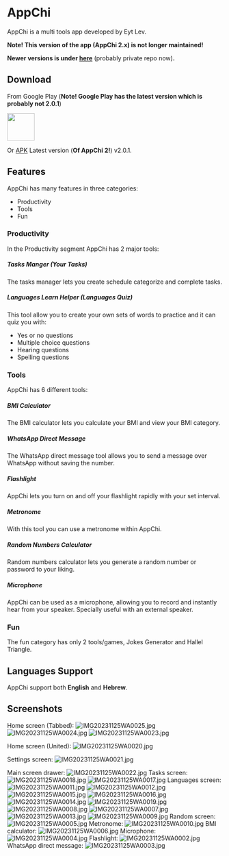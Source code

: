 # AppChi

AppChi is a multi tools app developed by Eyt Lev.

**Note! This version of the app (AppChi 2.x) is not longer maintained!**

**Newer versions is under [here](https://github.com/Eyt-Lev/AppChi_new/)** (probably private repo now)**.**

## Download

From Google Play (**Note! Google Play has the latest version which is probably not 2.0.1**)

<a href="https://play.google.com/store/apps/details?id=com.nosh.appchi"><img src="https://play.google.com/intl/en_us/badges/static/images/badges/en_badge_web_generic.png" height="64"></a>

Or [APK](6.apk) Latest version (**Of AppChi 2!**) v2.0.1.

## Features

AppChi has many features in three categories:

* Productivity
* Tools
* Fun

### Productivity

In the Productivity segment AppChi has 2 major tools:

##### Tasks Manger (Your Tasks)

The tasks manager lets you create schedule categorize and complete tasks.

##### Languages Learn Helper (Languages Quiz)

This tool allow you to create your own sets of words to practice and it can quiz you with:

* Yes or no questions
* Multiple choice questions
* Hearing questions
* Spelling questions

### Tools

AppChi has 6 different tools:

##### BMI Calculator

The BMI calculator lets you calculate your BMI and view your BMI category.

##### WhatsApp Direct Message

The WhatsApp direct message tool allows you to send a message over WhatsApp without saving the number.

##### Flashlight

AppChi lets you turn on and off your flashlight rapidly with your set interval.

##### Metronome

With this tool you can use a metronome within AppChi.

##### Random Numbers Calculator

Random numbers calculator lets you generate a random number or password to your liking.

##### Microphone

AppChi can be used as a microphone, allowing you to record and instantly hear from your speaker.
Specially useful with an external speaker.

### Fun

The fun category has only 2 tools/games, Jokes Generator and Hallel Triangle.

## Languages Support

AppChi support both **English** and **Hebrew**.

## Screenshots

Home screen (Tabbed):
![IMG20231125WA0025.jpg](assets/IMG-20231125-WA0025.jpg)
![IMG20231125WA0024.jpg](assets/IMG-20231125-WA0024.jpg)
![IMG20231125WA0023.jpg](assets/IMG-20231125-WA0023.jpg)

Home screen (United):
![IMG20231125WA0020.jpg](assets/IMG-20231125-WA0020.jpg)

Settings screen:
![IMG20231125WA0021.jpg](assets/IMG-20231125-WA0021.jpg)

Main screen drawer:
![IMG20231125WA0022.jpg](assets/IMG-20231125-WA0022.jpg)
Tasks screen:
![IMG20231125WA0018.jpg](assets/IMG-20231125-WA0018.jpg)
![IMG20231125WA0017.jpg](assets/IMG-20231125-WA0017.jpg)
Languages screen:
![IMG20231125WA0011.jpg](assets/IMG-20231125-WA0011.jpg)
![IMG20231125WA0012.jpg](assets/IMG-20231125-WA0012.jpg)
![IMG20231125WA0015.jpg](assets/IMG-20231125-WA0015.jpg)
![IMG20231125WA0016.jpg](assets/IMG-20231125-WA0016.jpg)
![IMG20231125WA0014.jpg](assets/IMG-20231125-WA0014.jpg)
![IMG20231125WA0019.jpg](assets/IMG-20231125-WA0019.jpg)
![IMG20231125WA0008.jpg](assets/IMG-20231125-WA0008.jpg)
![IMG20231125WA0007.jpg](assets/IMG-20231125-WA0007.jpg)
![IMG20231125WA0013.jpg](assets/IMG-20231125-WA0013.jpg)
![IMG20231125WA0009.jpg](assets/IMG-20231125-WA0009.jpg)
Random screen:
![IMG20231125WA0005.jpg](assets/IMG-20231125-WA0005.jpg)
Metronome:
![IMG20231125WA0010.jpg](assets/IMG-20231125-WA0010.jpg)
BMI calculator:
![IMG20231125WA0006.jpg](assets/IMG-20231125-WA0006.jpg)
Microphone:
![IMG20231125WA0004.jpg](assets/IMG-20231125-WA0004.jpg)
Flashlight:
![IMG20231125WA0002.jpg](assets/IMG-20231125-WA0002.jpg)
WhatsApp direct message:
![IMG20231125WA0003.jpg](assets/IMG-20231125-WA0003.jpg)
